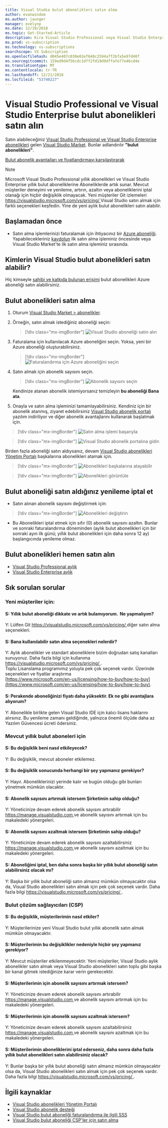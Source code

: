 ```yaml
---
title: Visual Studio bulut abonelikleri satın alma
author: evanwindom
ms.author: jaunger
manager: evelynp
ms.date: 12/19/2018
ms.topic: Get-Started-Article
description: Kira Visual Studio Professional veya Visual Studio Enterprise-aylık veya yıllık olarak, ile uzun vadeli bir sözleşme yok.
ms.prod: vs-subscription
ms.technology: vs-subscriptions
searchscope: VS Subscription
ms.openlocfilehash: d045e407c030e02ef648c2594a7f2bfa5e97d40f
ms.sourcegitcommit: 159ed9d4f56cdc1dff2fd19d9dffafe77e46cd4e
ms.translationtype: MT
ms.contentlocale: tr-TR
ms.lasthandoff: 12/21/2018
ms.locfileid: "53740227"
---
```

# <a name="buy-visual-studio-professional-and-visual-studio-enterprise-cloud-subscriptions"></a>Visual Studio Professional ve Visual Studio Enterprise bulut abonelikleri satın alın


Satın alabileceğiniz [Visual Studio Professional ve Visual Studio Enterprise abonelikleri](https://visualstudio.microsoft.com/subscriptions/) gelen [Visual Studio Market](https://marketplace.visualstudio.com). Bunlar adlandırılır **"bulut abonelikleri"**.

[Bulut abonelik avantajları ve fiyatlandırmayı karşılaştırarak](https://visualstudio.microsoft.com/vs/pricing/)

> [!NOTE]
> Microsoft Visual Studio Professional yıllık abonelikleri ve Visual Studio Enterprise yıllık bulut aboneliklerine Aboneliklerde artık sunar. Mevcut müşteriler deneyimi ve yenileme, artırın, azaltın veya aboneliklerini iptal olanağı için hiçbir değişiklik olmayacak. Yeni müşteriler Git izlemeleri [ https://visualstudio.microsoft.com/vs/pricing/ ](https://visualstudio.microsoft.com/vs/pricing/) Visual Studio satın almak için farklı seçenekleri keşfedin. Yine de yeni aylık bulut abonelikleri satın alabilir. 

## <a name="before-you-start"></a>Başlamadan önce

*   Satın alma işlemlerinizi faturalamak için ihtiyacınız bir [Azure aboneliği](https://azure.microsoft.com/pricing/purchase-options/). Yapabilecekleriniz [kaydolun](https://portal.azure.com) ilk satın alma işleminiz öncesinde veya Visual Studio Market'te ilk satın alma işleminiz sırasında.

## <a name="who-can-buy-visual-studio-cloud-subscriptions"></a>Kimlerin Visual Studio bulut abonelikleri satın alabilir?
Hiç kimseyle [sahibi ve katkıda bulunan erişimi](https://na01.safelinks.protection.outlook.com/?url=https%3A%2F%2Fdocs.microsoft.com%2Fen-us%2Fvsts%2Forganizations%2Fbilling%2Fadd-backup-billing-managers%3Fview%3Dvsts%2520%2520sa&data=02%7C01%7C%7Cb9e717e8abff47b0cd7e08d618edd860%7C72f988bf86f141af91ab2d7cd011db47%7C1%7C0%7C636723807145220358&sdata=aIaamEXHhx94KCYVY%2FFibqFzNBEqKPntpql867xAMgU%3D&reserved=0) bulut abonelikleri Azure aboneliği satın alabilirsiniz.  

## <a name="how-to-buy-cloud-subscriptions"></a>Bulut abonelikleri satın alma

1.  Oturum [Visual Studio Market > abonelikler](https://marketplace.visualstudio.com/subscriptions).

2.  Örneğin, satın almak istediğiniz aboneliği seçin:
    > [!div class="mx-imgBorder"]
    > ![Visual Studio aboneliği satın alın](_img/buy-vs-subscriptions/buy-vs-sub-start.png)

3.  Faturalama için kullanılacak Azure aboneliğini seçin. Yoksa, yeni bir Azure aboneliği oluşturabilirsiniz.
    > [!div class="mx-imgBorder"]
    > ![Faturalandırma için Azure aboneliğini seçin](_img/buy-vs-subscriptions/buy-vs-sub-Azure-sub.png)

4.  Satın almak için abonelik sayısını seçin.
    > [!div class="mx-imgBorder"]
    > ![Abonelik sayısını seçin](_img/buy-vs-subscriptions/buy-vs-sub-users.png)

    Kendinize atanan abonelik istemiyorsanız temizleyin **bu aboneliği Bana ata**.

5.  Onayla ve satın alma işleminizi tamamlayabilirsiniz. Kendiniz için bir abonelik atanmış, ziyaret edebilirsiniz [Visual Studio abonelik portalı](https://my.visualstudio.com) yazılım indiriliyor ve diğer abonelik avantajlarını kullanarak başlatmak için.

> [!div class="mx-imgBorder"]
> ![Satın alma işlemi başarıyla](_img/buy-vs-subscriptions/buy-vs-sub-success.png)

> [!div class="mx-imgBorder"]
> ![Visual Studio abonelik portalına gidin](_img/buy-vs-subscriptions/view-subscription-benefits-subscriptions-portal.png)

Birden fazla aboneliği satın aldıysanız, devam [Visual Studio abonelikleri Yönetim Portalı](https://manage.visualstudio.com) başkalarına abonelikleri atamak için.

> [!div class="mx-imgBorder"]
> ![Abonelikleri başkalarına atayabilir](_img/buy-vs-subscriptions/buy-vs-sub-success-many.png)

> [!div class="mx-imgBorder"]
> ![Abonelikleri görüntüle](_img/buy-vs-subscriptions/assign-subscriptions.png)

## <a name="manage-subscriptions"></a>Bulut aboneliği satın aldığınız yenileme iptal et

*   Satın alınan abonelik sayısını değiştirmek için:

> [!div class="mx-imgBorder"]
> ![Abonelikleri değiştirin](_img/buy-vs-subscriptions/manage-subscriptions.png)

*   Bu Abonelikleri iptal etmek için sıfır (0) abonelik sayısını azaltın. Bunlar ve sonraki faturalandırma döneminden (aylık bulut abonelikleri için bir sonraki ayın ilk günü; yıllık bulut abonelikleri için daha sonra 12 ay) başlangıcında yenileme olmaz.

## <a name="buy-cloud-subscriptions-now"></a>Bulut abonelikleri hemen satın alın

* [Visual Studio Professional aylık](https://marketplace.visualstudio.com/items?itemName=ms.vs-professional-monthly)
* [Visual Studio Enterprise aylık](https://marketplace.visualstudio.com/items?itemName=ms.vs-enterprise-monthly)

## <a name="frequently-asked-questions"></a>Sık sorulan sorular

### <a name="for-new-customers"></a>Yeni müşteriler için:
#### <a name="q--i-was-considering-the-annual-cloud-subscription-and-now-i-cant-find-it-what-should-i-do"></a>S:  Yıllık bulut aboneliği dikkate ve artık bulamıyorum.  Ne yapmalıyım?
Y: Lütfen Git [ https://visualstudio.microsoft.com/vs/pricing/ ](https://visualstudio.microsoft.com/vs/pricing/) diğer satın alma seçenekleri. 

#### <a name="q-what-purchasing-options-are-available-to-me"></a>S: Bana kullanılabilir satın alma seçenekleri nelerdir?
Y:  Aylık abonelikler ve standart aboneliklere bizim doğrudan satış kanalları sunuyoruz. Daha fazla bilgi için kullanıma [ https://visualstudio.microsoft.com/vs/pricing/ ](https://visualstudio.microsoft.com/vs/pricing/).  
Toplu Lisanslama programımız yoluyla pek çok seçenek vardır. Üzerinde seçenekleri ve fiyatlar araştırma  
[https://www.microsoft.com/en-us/licensing/how-to-buy/how-to-buy](https://www.microsoft.com/en-us/licensing/how-to-buy/how-to-buy).

#### <a name="q-the-price-for-a-retail-subscription-is-higher-what-additional-benefits-am-i-receiving"></a>S: Perakende aboneliğinizi fiyatı daha yüksektir. Ek ne gibi avantajlara alıyorum? 
Y:  Abonelikle birlikte gelen Visual Studio IDE için kalıcı lisans haklarını alırsınız. Bu yenileme zamanı geldiğinde, yalnızca önemli ölçüde daha az Yazılım Güvencesi ücreti ödersiniz.  

### <a name="for-existing-annual-cloud-subscribers"></a>Mevcut yıllık bulut aboneleri için
#### <a name="q--how-will-this-change-impact-me"></a>S:  Bu değişiklik beni nasıl etkileyecek?
Y:  Bu değişiklik, mevcut aboneler etkilemez. 

#### <a name="q--do-i-need-to-do-anything-as-a-result-of-these-changes"></a>S:  Bu değişiklik sonucunda herhangi bir şey yapmanız gerekiyor?
Y:  Hayır.  Aboneliklerinizi yerinde kalır ve bugün olduğu gibi bunları yönetmek mümkün olacaktır.  

#### <a name="q-what-if-i-want-to-increase-the-number-of-subscriptions-my-company-owns"></a>S: Abonelik sayısını artırmak istersem Şirketimin sahip olduğu?
Y:  Yöneticinize devam ederek abonelik sayısını artırabilir [ https://manage.visualstudio.com ](https://manage.visualstudio.com) ve abonelik sayısını artırmak için bu makaledeki yönergeleri.

#### <a name="q-what-if-i-want-to-decrease-the-number-of-subscriptions-my-company-owns"></a>S: Abonelik sayısını azaltmak istersem Şirketimin sahip olduğu? 
Y:  Yöneticinize devam ederek abonelik sayısını azaltabilirsiniz [ https://manage.visualstudio.com ](https://manage.visualstudio.com) ve abonelik sayısını azaltmak için bu makaledeki yönergeleri.

#### <a name="q-if-i-cancel-my-subscription-will-i-be-able-to-buy-another-annual-cloud-subscription-later"></a>S: Aboneliğimi iptal, ben daha sonra başka bir yıllık bulut aboneliği satın alabilirsiniz olacak mı?
Y:  Başka bir yıllık bulut aboneliği satın almanız mümkün olmayacaktır olsa da, Visual Studio abonelikleri satın almak için pek çok seçenek vardır.  Daha fazla bilgi [ https://visualstudio.microsoft.com/vs/pricing/ ](https://visualstudio.microsoft.com/vs/pricing/).

### <a name="for-cloud-solution-providers-csp"></a>Bulut çözüm sağlayıcıları (CSP)
#### <a name="q-how-will-this-change-impact-my-customers"></a>S: Bu değişiklik, müşterilerimin nasıl etkiler? 
Y:  Müşterilerinize yeni Visual Studio bulut yıllık abonelik satın almak mümkün olmayacaktır. 

#### <a name="q-do-my-customers-need-to-do-anything-because-of-these-changes"></a>S: Müşterilerimin bu değişiklikler nedeniyle hiçbir şey yapmanız gerekiyor? 
Y:  Mevcut müşteriler etkilenmeyecektir. Yeni müşteriler, Visual Studio aylık abonelikler satın almak veya Visual Studio abonelikleri satın toplu gibi başka bir kanal gitmek istediğinize karar verin gerekecektir.

#### <a name="q-what-if-i-want-to-increase-the-number-of-subscriptions-for-my-customers"></a>S: Müşterilerimin için abonelik sayısını artırmak istersem?
Y:  Yöneticinize devam ederek abonelik sayısını artırabilir [ https://manage.visualstudio.com ](https://manage.visualstudio.com) ve abonelik sayısını artırmak için bu makaledeki yönergeleri.

#### <a name="q-what-if-i-want-to-decrease-the-number-of-subscriptions-for-my-customers"></a>S: Müşterilerimin için abonelik sayısını azaltmak istersem? 
Y:  Yöneticinize devam ederek abonelik sayısını azaltabilirsiniz [ https://manage.visualstudio.com ](https://manage.visualstudio.com) ve abonelik sayısını azaltmak için bu makaledeki yönergeleri.

#### <a name="q-if-my-customers-cancel-their-subscriptions-will-they-be-able-to-buy-more-annual-cloud-subscriptions-later"></a>S: Müşterilerimin aboneliklerini iptal ederseniz, daha sonra daha fazla yıllık bulut abonelikleri satın alabilirsiniz olacak?
Y:  Bunlar başka bir yıllık bulut aboneliği satın almanız mümkün olmayacaktır olsa da, Visual Studio abonelikleri satın almak için pek çok seçenek vardır.  Daha fazla bilgi [ https://visualstudio.microsoft.com/vs/pricing/ ](https://visualstudio.microsoft.com/vs/pricing/).

## <a name="related-resources"></a>İlgili kaynaklar

* [Visual Studio abonelikleri Yönetim Portalı](https://manage.visualstudio.com/)
* [Visual Studio abonelik desteği](https://visualstudio.microsoft.com/vs/support/)
* [Visual Studio bulut aboneliği faturalandırma ile ilgili SSS](vscloud-billing-faq.md)
* [Visual Studio bulut aboneliği CSP'ler için satın alma](vscloud-csp.md)
